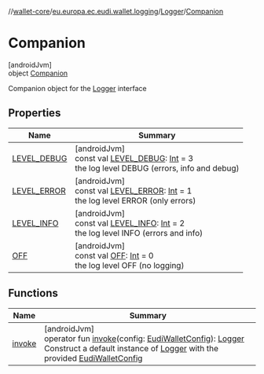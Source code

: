 //[wallet-core](../../../../index.md)/[eu.europa.ec.eudi.wallet.logging](../../index.md)/[Logger](../index.md)/[Companion](index.md)

# Companion

[androidJvm]\
object [Companion](index.md)

Companion object for the [Logger](../index.md) interface

## Properties

| Name                                    | Summary                                                                                                                                                                                           |
|-----------------------------------------|---------------------------------------------------------------------------------------------------------------------------------------------------------------------------------------------------|
| [LEVEL_DEBUG](-l-e-v-e-l_-d-e-b-u-g.md) | [androidJvm]<br>const val [LEVEL_DEBUG](-l-e-v-e-l_-d-e-b-u-g.md): [Int](https://kotlinlang.org/api/latest/jvm/stdlib/kotlin/-int/index.html) = 3<br>the log level DEBUG (errors, info and debug) |
| [LEVEL_ERROR](-l-e-v-e-l_-e-r-r-o-r.md) | [androidJvm]<br>const val [LEVEL_ERROR](-l-e-v-e-l_-e-r-r-o-r.md): [Int](https://kotlinlang.org/api/latest/jvm/stdlib/kotlin/-int/index.html) = 1<br>the log level ERROR (only errors)            |
| [LEVEL_INFO](-l-e-v-e-l_-i-n-f-o.md)    | [androidJvm]<br>const val [LEVEL_INFO](-l-e-v-e-l_-i-n-f-o.md): [Int](https://kotlinlang.org/api/latest/jvm/stdlib/kotlin/-int/index.html) = 2<br>the log level INFO (errors and info)            |
| [OFF](-o-f-f.md)                        | [androidJvm]<br>const val [OFF](-o-f-f.md): [Int](https://kotlinlang.org/api/latest/jvm/stdlib/kotlin/-int/index.html) = 0<br>the log level OFF (no logging)                                      |

## Functions

| Name                | Summary                                                                                                                                                                                                                                                                                                                           |
|---------------------|-----------------------------------------------------------------------------------------------------------------------------------------------------------------------------------------------------------------------------------------------------------------------------------------------------------------------------------|
| [invoke](invoke.md) | [androidJvm]<br>operator fun [invoke](invoke.md)(config: [EudiWalletConfig](../../../eu.europa.ec.eudi.wallet/-eudi-wallet-config/index.md)): [Logger](../index.md)<br>Construct a default instance of [Logger](../index.md) with the provided [EudiWalletConfig](../../../eu.europa.ec.eudi.wallet/-eudi-wallet-config/index.md) |
